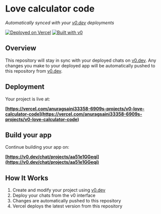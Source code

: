 # Love calculator code

*Automatically synced with your [v0.dev](https://v0.dev) deployments*

[![Deployed on Vercel](https://img.shields.io/badge/Deployed%20on-Vercel-black?style=for-the-badge&logo=vercel)](https://vercel.com/anuragsaini33358-6909s-projects/v0-love-calculator-code)
[![Built with v0](https://img.shields.io/badge/Built%20with-v0.dev-black?style=for-the-badge)](https://v0.dev/chat/projects/aa51e1GGeqi)

## Overview

This repository will stay in sync with your deployed chats on [v0.dev](https://v0.dev).
Any changes you make to your deployed app will be automatically pushed to this repository from [v0.dev](https://v0.dev).

## Deployment

Your project is live at:

**[https://vercel.com/anuragsaini33358-6909s-projects/v0-love-calculator-code](https://vercel.com/anuragsaini33358-6909s-projects/v0-love-calculator-code)**

## Build your app

Continue building your app on:

**[https://v0.dev/chat/projects/aa51e1GGeqi](https://v0.dev/chat/projects/aa51e1GGeqi)**

## How It Works

1. Create and modify your project using [v0.dev](https://v0.dev)
2. Deploy your chats from the v0 interface
3. Changes are automatically pushed to this repository
4. Vercel deploys the latest version from this repository
